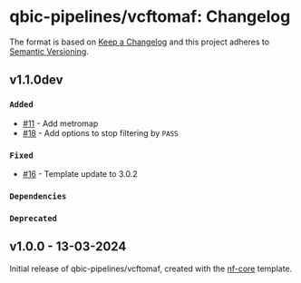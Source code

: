 # qbic-pipelines/vcftomaf: Changelog

The format is based on [Keep a Changelog](https://keepachangelog.com/en/1.0.0/)
and this project adheres to [Semantic Versioning](https://semver.org/spec/v2.0.0.html).

## v1.1.0dev

### `Added`

- [#11](https://github.com/qbic-pipelines/vcftomaf/pull/11) - Add metromap
- [#18](https://github.com/qbic-pipelines/vcftomaf/pull/18) - Add options to stop filtering by `PASS`

### `Fixed`

- [#16](https://github.com/qbic-pipelines/vcftomaf/pull/16) - Template update to 3.0.2

### `Dependencies`

### `Deprecated`

## v1.0.0 - 13-03-2024

Initial release of qbic-pipelines/vcftomaf, created with the [nf-core](https://nf-co.re/) template.
